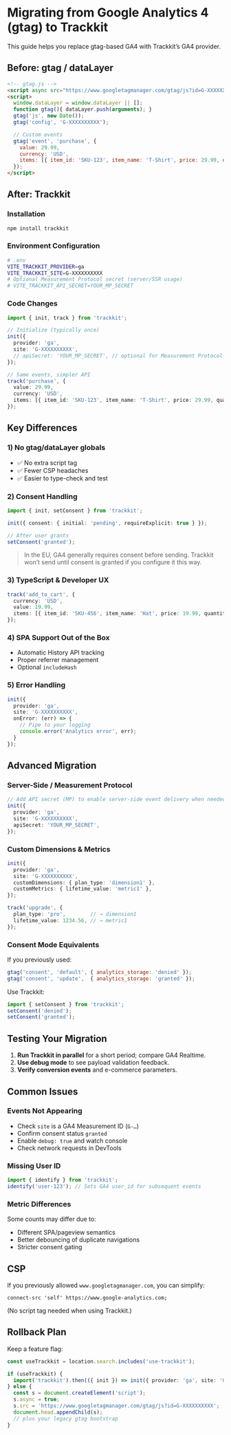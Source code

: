 # Migrating from Google Analytics 4 (gtag) to Trackkit

This guide helps you replace gtag-based GA4 with Trackkit’s GA4 provider.

## Before: gtag / dataLayer

```html
<!-- gtag.js -->
<script async src="https://www.googletagmanager.com/gtag/js?id=G-XXXXXXXXXX"></script>
<script>
  window.dataLayer = window.dataLayer || [];
  function gtag(){ dataLayer.push(arguments); }
  gtag('js', new Date());
  gtag('config', 'G-XXXXXXXXXX');

  // Custom events
  gtag('event', 'purchase', {
    value: 29.99,
    currency: 'USD',
    items: [{ item_id: 'SKU-123', item_name: 'T-Shirt', price: 29.99, quantity: 1 }],
  });
</script>
```

## After: Trackkit

### Installation

```bash
npm install trackkit
```

### Environment Configuration

```bash
# .env
VITE_TRACKKIT_PROVIDER=ga
VITE_TRACKKIT_SITE=G-XXXXXXXXXX
# Optional Measurement Protocol secret (server/SSR usage)
# VITE_TRACKKIT_API_SECRET=YOUR_MP_SECRET
```

### Code Changes

```ts
import { init, track } from 'trackkit';

// Initialize (typically once)
init({
  provider: 'ga',
  site: 'G-XXXXXXXXXX',
  // apiSecret: 'YOUR_MP_SECRET', // optional for Measurement Protocol server-side
});

// Same events, simpler API
track('purchase', {
  value: 29.99,
  currency: 'USD',
  items: [{ item_id: 'SKU-123', item_name: 'T-Shirt', price: 29.99, quantity: 1 }],
});
```

## Key Differences

### 1) No gtag/dataLayer globals

* ✅ No extra script tag
* ✅ Fewer CSP headaches
* ✅ Easier to type-check and test

### 2) Consent Handling

```ts
import { init, setConsent } from 'trackkit';

init({ consent: { initial: 'pending', requireExplicit: true } });

// After user grants
setConsent('granted');
```

> In the EU, GA4 generally requires consent before sending. Trackkit won’t send until consent is granted if you configure it this way.

### 3) TypeScript & Developer UX

```ts
track('add_to_cart', {
  currency: 'USD',
  value: 19.99,
  items: [{ item_id: 'SKU-456', item_name: 'Hat', price: 19.99, quantity: 1 }],
});
```

### 4) SPA Support Out of the Box

* Automatic History API tracking
* Proper referrer management
* Optional `includeHash`

### 5) Error Handling

```ts
init({
  provider: 'ga',
  site: 'G-XXXXXXXXXX',
  onError: (err) => {
    // Pipe to your logging
    console.error('Analytics error', err);
  }
});
```

## Advanced Migration

### Server-Side / Measurement Protocol

```ts
// Add API secret (MP) to enable server-side event delivery when needed
init({
  provider: 'ga',
  site: 'G-XXXXXXXXXX',
  apiSecret: 'YOUR_MP_SECRET',
});
```

### Custom Dimensions & Metrics

```ts
init({
  provider: 'ga',
  site: 'G-XXXXXXXXXX',
  customDimensions: { plan_type: 'dimension1' },
  customMetrics: { lifetime_value: 'metric1' },
});

track('upgrade', {
  plan_type: 'pro',        // → dimension1
  lifetime_value: 1234.56, // → metric1
});
```

### Consent Mode Equivalents

If you previously used:

```js
gtag('consent', 'default', { analytics_storage: 'denied' });
gtag('consent', 'update',  { analytics_storage: 'granted' });
```

Use Trackkit:

```ts
import { setConsent } from 'trackkit';
setConsent('denied');
setConsent('granted');
```

## Testing Your Migration

1. **Run Trackkit in parallel** for a short period; compare GA4 Realtime.
2. **Use debug mode** to see payload validation feedback.
3. **Verify conversion events** and e-commerce parameters.

## Common Issues

### Events Not Appearing

* Check `site` is a GA4 Measurement ID (`G-…`)
* Confirm consent status `granted`
* Enable `debug: true` and watch console
* Check network requests in DevTools

### Missing User ID

```ts
import { identify } from 'trackkit';
identify('user-123'); // Sets GA4 user_id for subsequent events
```

### Metric Differences

Some counts may differ due to:

* Different SPA/pageview semantics
* Better debouncing of duplicate navigations
* Stricter consent gating

## CSP

If you previously allowed `www.googletagmanager.com`, you can simplify:

```
connect-src 'self' https://www.google-analytics.com;
```

(No script tag needed when using Trackkit.)

## Rollback Plan

Keep a feature flag:

```ts
const useTrackkit = location.search.includes('use-trackkit');

if (useTrackkit) {
  import('trackkit').then(({ init }) => init({ provider: 'ga', site: 'G-XXXXXXXXXX' }));
} else {
  const s = document.createElement('script');
  s.async = true;
  s.src = 'https://www.googletagmanager.com/gtag/js?id=G-XXXXXXXXXX';
  document.head.appendChild(s);
  // plus your legacy gtag bootstrap
}
```
